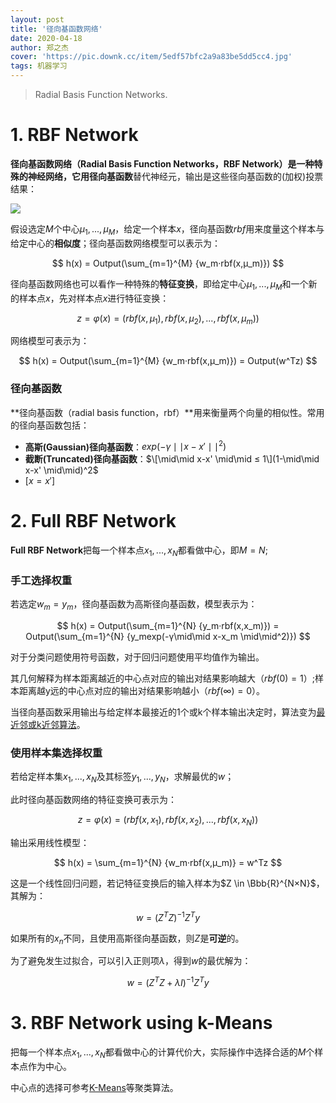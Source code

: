 ```yaml
---
layout: post
title: '径向基函数网络'
date: 2020-04-18
author: 郑之杰
cover: 'https://pic.downk.cc/item/5edf57bfc2a9a83be5dd5cc4.jpg'
tags: 机器学习
---
```


> Radial Basis Function Networks.

# 1. RBF Network
**径向基函数网络（Radial Basis Function Networks，RBF Network）**是一种特殊的神经网络，它用**径向基函数**替代神经元，输出是这些径向基函数的(加权)投票结果：

![](https://pic.downk.cc/item/5edf44d1c2a9a83be5bf41b2.jpg)

假设选定$M$个中心$μ_1,...,μ_M$，给定一个样本$x$，径向基函数$rbf$用来度量这个样本与给定中心的**相似度**；径向基函数网络模型可以表示为：

$$ h(x) = Output(\sum_{m=1}^{M} {w_m·rbf(x,μ_m)}) $$

径向基函数网络也可以看作一种特殊的**特征变换**，即给定中心$μ_1,...,μ_M$和一个新的样本点$x$，先对样本点$x$进行特征变换：

$$ z = φ(x) = (rbf(x,μ_1),rbf(x,μ_2),...,rbf(x,μ_m)) $$

网络模型可表示为：

$$ h(x) = Output(\sum_{m=1}^{M} {w_m·rbf(x,μ_m)}) = Output(w^Tz) $$

### 径向基函数
**径向基函数（radial basis function，rbf）**用来衡量两个向量的相似性。常用的径向基函数包括：
- **高斯(Gaussian)径向基函数**：$exp(-γ\mid\mid x-x' \mid\mid^2)$
- **截断(Truncated)径向基函数**：$\[\mid\mid x-x' \mid\mid ≤ 1\](1-\mid\mid x-x' \mid\mid)^2$
- $[x=x']$

# 2. Full RBF Network
**Full RBF Network**把每一个样本点$x_1,...,x_N$都看做中心，即$M=N$;

### 手工选择权重
若选定$w_m = y_m$，径向基函数为高斯径向基函数，模型表示为：

$$ h(x) = Output(\sum_{m=1}^{N} {y_m·rbf(x,x_m)}) = Output(\sum_{m=1}^{N} {y_mexp(-γ\mid\mid x-x_m \mid\mid^2)}) $$

对于分类问题使用符号函数，对于回归问题使用平均值作为输出。

其几何解释为样本距离越近的中心点对应的输出对结果影响越大（$rbf(0)=1$）;样本距离越y远的中心点对应的输出对结果影响越小（$rbf(∞)=0$）。

当径向基函数采用输出与给定样本最接近的1个或k个样本输出决定时，算法变为[最近邻或k近邻算法](https://0809zheng.github.io/2020/03/23/knn.html)。

### 使用样本集选择权重
若给定样本集$x_1,...,x_N$及其标签$y_1,...,y_N$，求解最优的$w$；

此时径向基函数网络的特征变换可表示为：

$$ z = φ(x) = (rbf(x,x_1),rbf(x,x_2),...,rbf(x,x_N)) $$

输出采用线性模型：

$$ h(x) = \sum_{m=1}^{N} {w_m·rbf(x,μ_m)} = w^Tz $$

这是一个线性回归问题，若记特征变换后的输入样本为$Z \in \Bbb{R}^{N×N}$，其解为：

$$ w = (Z^TZ)^{-1}Z^Ty $$

如果所有的$x_n$不同，且使用高斯径向基函数，则$Z$是**可逆**的。

为了避免发生过拟合，可以引入正则项$λ$，得到$w$的最优解为：

$$ w = (Z^TZ+λI)^{-1}Z^Ty $$


# 3. RBF Network using k-Means
把每一个样本点$x_1,...,x_N$都看做中心的计算代价大，实际操作中选择合适的$M$个样本点作为中心。

中心点的选择可参考[K-Means](https://0809zheng.github.io/2020/05/02/kmeans.html)等聚类算法。